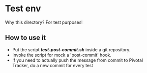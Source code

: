 # Test env

Why this directory? For test purposes!

## How to use it
- Put the script ___test-post-commit.sh___ inside a git repository.
- Invoke the script for mock a 'post-commit' hook.
- If you need to actually push the message from commit to Pivotal Tracker, do a new commit for every test